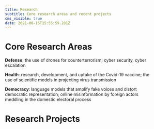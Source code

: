 ```yaml
---
title: Research
subtitle: Core research areas and recent projects
cms_visible: true
date: 2021-06-15T15:55:59.201Z
---
```


# Core Research Areas

**Defense**: the use of drones for counterterrorism; cyber security, cyber escalation

**Health**: research, development, and uptake of the Covid-19 vaccine; the use of scientific models in projecting virus transmission

**Democracy**: language models that amplify fake voices and distort democratic representation; online misinformation by foreign actors meddling in the domestic electoral process

# Research Projects